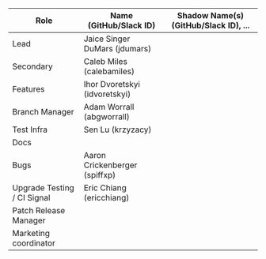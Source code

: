 |  **Role** | **Name** (**GitHub/Slack ID**)  | **Shadow Name(s) (GitHub/Slack ID), ...**
|  ------ | ------ | ------ |
|  Lead | Jaice Singer DuMars (jdumars) | |
|  Secondary | Caleb Miles (calebamiles) | |
|  Features | Ihor Dvoretskyi (idvoretskyi) | |
|  Branch Manager | Adam Worrall (abgworrall) | |
|  Test Infra | Sen Lu (krzyzacy) | | |
|  Docs | | |
|  Bugs | Aaron Crickenberger (spiffxp) | | |
|  Upgrade Testing / CI Signal| Eric Chiang (ericchiang) | | |
| Patch Release Manager | | |
| Marketing coordinator | | |
